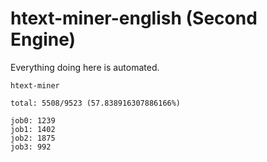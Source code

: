 # htext-miner-english (Second Engine)

Everything doing here is automated.

```
htext-miner

total: 5508/9523 (57.838916307886166%)

job0: 1239
job1: 1402
job2: 1875
job3: 992
```